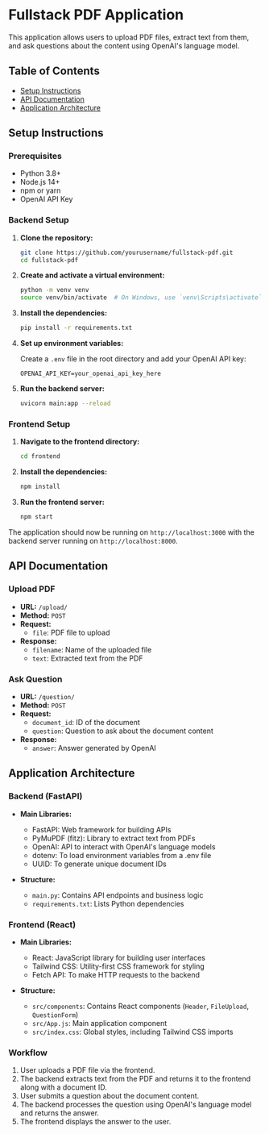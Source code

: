 # Fullstack PDF Application

This application allows users to upload PDF files, extract text from them, and ask questions about the content using OpenAI's language model.

## Table of Contents

- [Setup Instructions](#setup-instructions)
- [API Documentation](#api-documentation)
- [Application Architecture](#application-architecture)

## Setup Instructions

### Prerequisites

- Python 3.8+
- Node.js 14+
- npm or yarn
- OpenAI API Key

### Backend Setup

1. **Clone the repository:**

    ```bash
    git clone https://github.com/yourusername/fullstack-pdf.git
    cd fullstack-pdf
    ```

2. **Create and activate a virtual environment:**

    ```bash
    python -m venv venv
    source venv/bin/activate  # On Windows, use `venv\Scripts\activate`
    ```

3. **Install the dependencies:**

    ```bash
    pip install -r requirements.txt
    ```

4. **Set up environment variables:**

    Create a `.env` file in the root directory and add your OpenAI API key:

    ```env
    OPENAI_API_KEY=your_openai_api_key_here
    ```

5. **Run the backend server:**

    ```bash
    uvicorn main:app --reload
    ```

### Frontend Setup

1. **Navigate to the frontend directory:**

    ```bash
    cd frontend
    ```

2. **Install the dependencies:**

    ```bash
    npm install
    ```

3. **Run the frontend server:**

    ```bash
    npm start
    ```

The application should now be running on `http://localhost:3000` with the backend server running on `http://localhost:8000`.

## API Documentation

### Upload PDF

- **URL:** `/upload/`
- **Method:** `POST`
- **Request:**
  - `file`: PDF file to upload
- **Response:**
  - `filename`: Name of the uploaded file
  - `text`: Extracted text from the PDF

### Ask Question

- **URL:** `/question/`
- **Method:** `POST`
- **Request:**
  - `document_id`: ID of the document
  - `question`: Question to ask about the document content
- **Response:**
  - `answer`: Answer generated by OpenAI

## Application Architecture

### Backend (FastAPI)

- **Main Libraries:**
  - FastAPI: Web framework for building APIs
  - PyMuPDF (fitz): Library to extract text from PDFs
  - OpenAI: API to interact with OpenAI's language models
  - dotenv: To load environment variables from a .env file
  - UUID: To generate unique document IDs

- **Structure:**
  - `main.py`: Contains API endpoints and business logic
  - `requirements.txt`: Lists Python dependencies

### Frontend (React)

- **Main Libraries:**
  - React: JavaScript library for building user interfaces
  - Tailwind CSS: Utility-first CSS framework for styling
  - Fetch API: To make HTTP requests to the backend

- **Structure:**
  - `src/components`: Contains React components (`Header`, `FileUpload`, `QuestionForm`)
  - `src/App.js`: Main application component
  - `src/index.css`: Global styles, including Tailwind CSS imports

### Workflow

1. User uploads a PDF file via the frontend.
2. The backend extracts text from the PDF and returns it to the frontend along with a document ID.
3. User submits a question about the document content.
4. The backend processes the question using OpenAI's language model and returns the answer.
5. The frontend displays the answer to the user.
